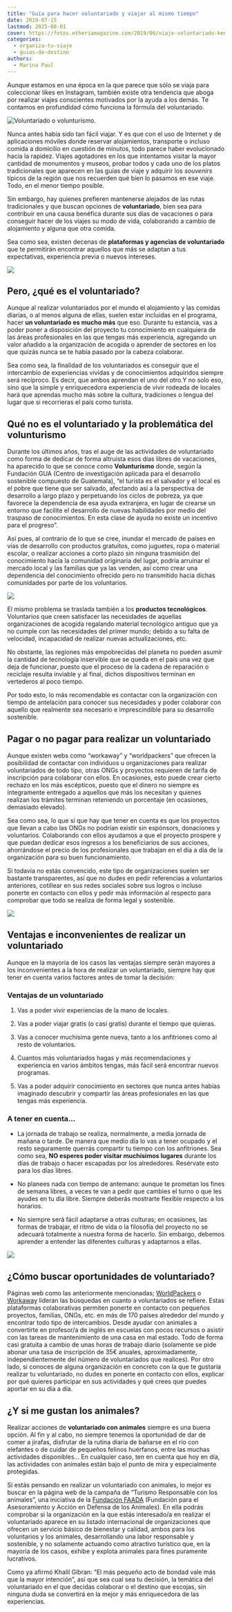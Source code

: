 ```yaml
---
title: "Guía para hacer voluntariado y viajar al mismo tiempo"
date: 2019-07-15
lastmod: 2025-08-01
cover: https://fotos.etheriamagazine.com/2019/06/viaje-voluntariado-kenia.jpg
categories: 
  - organiza-tu-viaje
  - guias-de-destino
authors: 
  - Marina Paul
---
```


Aunque estamos en una época en la que parece que sólo se viaja para coleccionar likes en 
Instagram, también existe otra tendencia que aboga por realizar viajes conscientes 
motivados por la ayuda a los demás. Te contamos en profundidad cómo funciona la fórmula 
del voluntariado. 

![](https://fotos.etheriamagazine.com/2019/06/viajes-voluntariado-volunturismo.jpg "Voluntariado o volunturismo.")

<!-- LEGACY_UPDATED: Actualizado 8/2025 -->

Nunca antes había sido tan fácil viajar. Y es que con el uso de Internet y de 
aplicaciones móviles donde reservar alojamientos, transporte o incluso comida a 
domicilio en cuestión de minutos, todo parece haber evolucionado hacia la rapidez. 
Viajes agotadores en los que intentamos visitar la mayor cantidad de monumentos y 
museos, probar todos y cada uno de los platos tradicionales que aparecen en las guías de 
viaje y adquirir los _souvenirs_ típicos de la región que nos recuerden qué bien lo 
pasamos en ese viaje. Todo, en el menor tiempo posible. 

Sin embargo, hay quienes prefieren mantenerse alejados de las rutas tradicionales y que 
buscan opciones de **voluntariado**, bien sea para contribuir en una causa benéfica 
durante sus días de vacaciones o para conseguir hacer de los viajes su modo de vida, 
colaborando a cambio de alojamiento y alguna que otra comida. 

Sea como sea, existen decenas de **plataformas y agencias de voluntariado** que te 
permitirán encontrar aquellos que más se adaptan a tus expectativas, experiencia previa 
o nuevos intereses. 

![](https://fotos.etheriamagazine.com/2019/06/viaje-voluntariado-jordania.jpg)

## Pero, ¿qué es el voluntariado?

Aunque al realizar voluntariados por el mundo el alojamiento y las comidas diarias, o al 
menos alguna de ellas, suelen estar incluidas en el programa, hacer **un voluntariado es 
mucho más** que eso. Durante tu estancia, vas a poder poner a disposición del proyecto 
tu conocimiento en cualquiera de las áreas profesionales en las que tengas más 
experiencia, agregando un valor añadido a la organización de acogida o aprender de 
sectores en los que quizás nunca se te había pasado por la cabeza colaborar. 

Sea como sea, la finalidad de los voluntariados es conseguir que el intercambio de 
experiencias vividas y de conocimientos adquiridos siempre será recíproco. Es decir, que 
ambos aprendan el uno del otro.Y no solo eso, sino que la simple y enriquecedora 
experiencia de vivir rodeada de locales hará que aprendas mucho más sobre la cultura, 
tradiciones o lengua del lugar que si recorrieras el país como turista. 

## Qué no es el voluntariado y la problemática del volunturismo

Durante los últimos años, tras el auge de las actividades de voluntariado como forma de 
dedicar de forma altruista esos días libres de vacaciones, ha aparecido lo que se conoce 
como **Volunturismo** donde, según la Fundación GUA (Centro de investigación aplicada 
para el desarrollo sostenible compuesto de Guatemala), “el turista es el salvador y el 
local es el pobre que tiene que ser salvado, afectando así a la perspectiva de 
desarrollo a largo plazo y perpetuando los ciclos de pobreza, ya que favorece la 
dependencia de esa ayuda extranjera, en lugar de crearse un entorno que facilite el 
desarrollo de nuevas habilidades por medio del traspaso de conocimientos. En esta clase 
de ayuda no existe un incentivo para el progreso”. 

Así pues, al contrario de lo que se cree, inundar el mercado de países en vías de 
desarrollo con productos gratuitos, como juguetes, ropa o material escolar, o realizar 
acciones a corto plazo sin ninguna trasmisión del conocimiento hacia la comunidad 
originaria del lugar, podría arruinar el mercado local y las familias que ya las venden, 
así como crear una dependencia del conocimiento ofrecido pero no transmitido hacia 
dichas comunidades por parte de los voluntarios. 

![](https://fotos.etheriamagazine.com/2019/06/viaje-voluntariado-elefantes-kenia.jpg)

El mismo problema se traslada también a los **productos tecnológicos**. Voluntarios que 
creen satisfacer las necesidades de aquellas organizaciones de acogida regalando 
material tecnológico antiguo que ya no cumple con las necesidades del primer mundo; 
debido a su falta de velocidad, incapacidad de realizar nuevas actualizaciones, etc. 

No obstante, las regiones más empobrecidas del planeta no pueden asumir la cantidad de 
tecnología inservible que se queda en el país una vez que deja de funcionar, puesto que 
el proceso de la cadena de reparación o reciclaje resulta inviable y al final, dichos 
dispositivos terminan en vertederos al poco tiempo. 

Por todo esto, lo más recomendable es contactar con la organización con tiempo de 
antelación para conocer sus necesidades y poder colaborar con aquello que realmente sea 
necesario e imprescindible para su desarrollo sostenible. 

## Pagar o no pagar para realizar un voluntariado

Aunque existen webs como “workaway” y “worldpackers” que ofrecen la posibilidad de 
contactar con individuos u organizaciones para realizar voluntariados de todo tipo, 
otras ONGs y proyectos requieren de tarifa de inscripción para colaborar con ellos. En 
ocasiones, esto puede crear cierto rechazo en los más escépticos, puesto que el dinero 
no siempre es íntegramente entregado a aquellos que más los necesitan y quienes realizan 
los trámites terminan reteniendo un porcentaje (en ocasiones, demasiado elevado). 

Sea como sea, lo que sí que hay que tener en cuenta es que los proyectos que llevan a 
cabo las ONGs no podrían existir sin espónsors, donaciones y voluntarios. Colaborando 
con ellos ayudamos a que el proyecto prospere y que puedan dedicar esos ingresos a los 
beneficiarios de sus acciones, ahorrándose el precio de los profesionales que trabajan 
en el día a día de la organización para su buen funcionamiento. 

Si todavía no estás convencido, este tipo de organizaciones suelen ser bastante 
transparentes, así que no dudes en pedir referencias a voluntarios anteriores, cotillear 
en sus redes sociales sobre sus logros o incluso ponerte en contacto con ellos y pedir 
más información al respecto para comprobar que todo se realiza de forma legal y 
sostenible. 

![](https://fotos.etheriamagazine.com/2019/06/viaje-voluntariado-kenia.jpg)

## Ventajas e inconvenientes de realizar un voluntariado

Aunque en la mayoría de los casos las ventajas siempre serán mayores a los 
inconvenientes a la hora de realizar un voluntariado, siempre hay que tener en cuenta 
varios factores antes de tomar la decisión: 

### Ventajas de un voluntariado

1. Vas a poder vivir experiencias de la mano de locales.

3. Vas a poder viajar gratis (o casi gratis) durante el tiempo que quieras.

5. Vas a conocer muchísima gente nueva, tanto a los anfitriones como al resto de voluntarios.

7. Cuantos más voluntariados hagas y más recomendaciones y experiencia en varios ámbitos tengas, más fácil será encontrar nuevos programas.

9. Vas a poder adquirir conocimiento en sectores que nunca antes habías imaginado descubrir y compartir las áreas profesionales en las que tengas más experiencia.

### A tener en cuenta…

- La jornada de trabajo se realiza, normalmente, a media jornada de mañana o tarde. De 
manera que medio día lo vas a tener ocupado y el resto seguramente querrás compartir tu 
tiempo con los anfitriones. Sea como sea, **NO esperes poder visitar muchísimos 
lugares** durante los días de trabajo o hacer escapadas por los alrededores. Resérvate 
esto para los días libres. 

- No planees nada con tiempo de antemano: aunque te prometan los fines de semana libres, 
a veces te van a pedir que cambies el turno o que les ayudes en tu día libre. Siempre 
deberás mostrarte flexible respecto a los horarios. 

- No siempre será fácil adaptarse a otras culturas; en ocasiones, las formas de 
trabajar, el ritmo de vida o la filosofía del proyecto no se adecuará totalmente a 
nuestra forma de hacerlo. Sin embargo, debemos aprender a entender las diferentes 
culturas y adaptarnos a ellas. 

![](https://fotos.etheriamagazine.com/2019/06/viaje-voluntariado-mexico.jpg)

## ¿Cómo buscar oportunidades de voluntariado?

Páginas web como las anteriormente mencionadas; 
[WorldPackers](https://www.worldpackers.com/es) o [Workaway](https://www.workaway.info/) 
lideran las búsquedas en cuanto a voluntariados se refiere. Estas plataformas 
colaborativas permiten ponerte en contacto con pequeños proyectos, familias, ONGs, etc. 
en más de 170 países alrededor del mundo y encontrar todo tipo de intercambios. Desde 
ayudar con animales a convertirte en profesor/a de inglés en escuelas con pocos recursos 
o asistir con las tareas de mantenimiento de una casa en mal estado. Todo de forma casi 
gratuita a cambio de unas horas de trabajo diario (solamente se pide abonar una tasa de 
inscripción de 35€ anuales, aproximadamente, independientemente del número de 
voluntariados que realices). Por otro lado, si conoces de alguna organización en 
concreto con la que te gustaría realizar tu voluntariado, no dudes en ponerte en 
contacto con ellos, explicar por qué quieres participar en sus actividades y qué crees 
que puedes aportar en su día a día. 

## ¿Y si me gustan los animales?

Realizar acciones de **voluntariado con animales** siempre es una buena opción. Al fin y 
al cabo, no siempre tenemos la oportunidad de dar de comer a jirafas, disfrutar de la 
rutina diaria de bañarse en el río con elefantes o de cuidar de pequeños felinos 
huérfanos, entre las muchas actividades disponibles... En cualquier caso, ten en cuenta 
que hoy en día, las actividades con animales están bajo el punto de mira y especialmente 
protegidas. 

Si estás pensando en realizar un voluntariado con animales, lo mejor es buscar en la 
página web de la campaña de “Turismo Responsable con los animales”, una iniciativa de la 
[Fundación FAADA](http://faada.org/) (Fundación para el Asesoramiento y Acción en 
Defensa de los Animales). En ella podrás comprobar si la organización en la que estás 
interesado/a en realizar el voluntariado aparece en su listado internacional de 
organizaciones que ofrecen un servicio básico de bienestar y calidad, ambos para los 
voluntarios y los animales, desarrollando una labor responsable y sostenible, y no 
solamente actuando como atractivo turístico que, en la mayoría de los casos, exhibe y 
explota animales para fines puramente lucrativos. 

Como ya afirmó Khalil Gibran: “El más pequeño acto de bondad vale más que la mayor 
intención”, así que sea cual sea tu decisión, la temática del voluntariado en el que 
decidas colaborar o el destino que escojas, sin ninguna duda se convertirá en la mejor y 
más enriquecedora de las experiencias.
